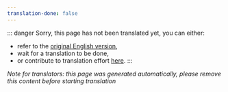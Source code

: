 ```yaml
---
translation-done: false
---
```

::: danger
Sorry, this page has not been translated yet, you can either:
- refer to the [original English version](<../../../zh/modding/README.md>),
- wait for a translation to be done,
- or contribute to translation effort [here](https://github.com/bsmg/wiki).
:::

_Note for translators: this page was generated automatically, please remove this content before starting translation_
